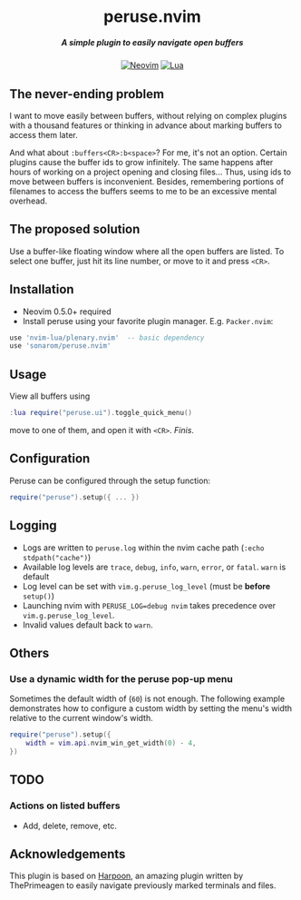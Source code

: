 <div align="center">

# peruse.nvim
##### A simple plugin to easily navigate open buffers

[![Neovim](https://img.shields.io/badge/Neovim%200.5+-green.svg?style=for-the-badge&logo=neovim)](https://neovim.io)
[![Lua](https://img.shields.io/badge/Lua-blue.svg?style=for-the-badge&logo=lua)](http://www.lua.org)

</div>


## The never-ending problem

I want to move easily between buffers, without relying on complex plugins with a thousand features or thinking in advance about marking buffers to access them later.

And what about `:buffers<CR>:b<space>`? For me, it's not an option. Certain plugins cause the buffer ids to grow infinitely. The same happens after hours of working on a project opening and closing files... Thus, using ids to move between buffers is inconvenient. Besides, remembering portions of filenames to access the buffers seems to me to be an excessive mental overhead.


## The proposed solution

Use a buffer-like floating window where all the open buffers are listed. To select one buffer, just hit its line number, or move to it and press `<CR>`.


## Installation

* Neovim 0.5.0+ required
* Install peruse using your favorite plugin manager. E.g. `Packer.nvim`:

```lua
use 'nvim-lua/plenary.nvim'  -- basic dependency
use 'sonarom/peruse.nvim'
```

## Usage

View all buffers using
```lua
:lua require("peruse.ui").toggle_quick_menu()
```
move to one of them, and open it with `<CR>`. _Finis_.


## Configuration

Peruse can be configured through the setup function:

```lua
require("peruse").setup({ ... })
```


## Logging

- Logs are written to `peruse.log` within the nvim cache path (`:echo stdpath("cache")`)
- Available log levels are `trace`, `debug`, `info`, `warn`, `error`, or `fatal`. `warn` is default
- Log level can be set with `vim.g.peruse_log_level` (must be **before** `setup()`)
- Launching nvim with `PERUSE_LOG=debug nvim` takes precedence over `vim.g.peruse_log_level`.
- Invalid values default back to `warn`.

## Others

### Use a dynamic width for the peruse pop-up menu

Sometimes the default width of (`60`) is not enough.
The following example demonstrates how to configure a custom width by setting
the menu's width relative to the current window's width.

```lua
require("peruse").setup({
    width = vim.api.nvim_win_get_width(0) - 4,
})
```

## TODO

### Actions on listed buffers
* Add, delete, remove, etc.


## Acknowledgements

This plugin is based on [Harpoon](https://github.com/ThePrimeagen/harpoon), an amazing plugin written by ThePrimeagen to easily navigate previously marked terminals and files.
